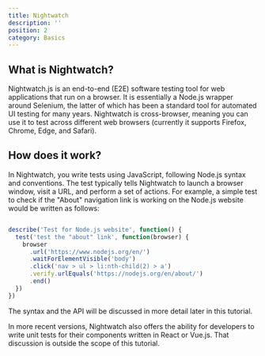 ```yaml
---
title: Nightwatch
description: ''
position: 2
category: Basics
---
```


## What is Nightwatch?

Nightwatch.js is an end-to-end (E2E) software testing tool for web applications that run on a browser. It is essentially a Node.js wrapper around Selenium, the latter of which has been a standard tool for automated UI testing for many years. Nightwatch is cross-browser, meaning you can use it to test across different web browsers (currently it supports Firefox, Chrome, Edge, and Safari).

## How does it work?

In Nightwatch, you write tests using JavaScript, following Node.js syntax and conventions. The test typically tells Nightwatch to launch a browser window, visit a URL, and perform a set of actions. For example, a simple test to check if the "About" navigation link is working on the Node.js website would be written as follows:

```js

describe('Test for Node.js website', function() {
  test('test the "about" link', function(browser) {
    browser
      .url('https://www.nodejs.org/en/')
      .waitForElementVisible('body')
      .click('nav > ul > li:nth-child(2) > a')
      .verify.urlEquals('https://nodejs.org/en/about/')
      .end()
  })
})
```

The syntax and the API will be discussed in more detail later in this tutorial.

<alert>
    In more recent versions, Nightwatch also offers the ability for developers to write unit tests for their components written in React or Vue.js. That discussion is outside the scope of this tutorial.
</alert>
